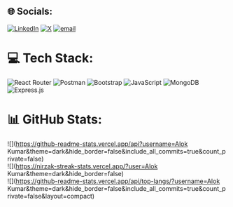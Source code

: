 
## 🌐 Socials:
[![LinkedIn](https://img.shields.io/badge/LinkedIn-%230077B5.svg?logo=linkedin&logoColor=white)](https://linkedin.com/in/https://www.linkedin.com/in/iamalokkumar/) [![X](https://img.shields.io/badge/X-black.svg?logo=X&logoColor=white)](https://x.com/https://x.com/kumar_alok99906) [![email](https://img.shields.io/badge/Email-D14836?logo=gmail&logoColor=white)](mailto:alokprajapati021@gmail.com) 

# 💻 Tech Stack:
![React Router](https://img.shields.io/badge/React_Router-CA4245?style=for-the-badge&logo=react-router&logoColor=white) ![Postman](https://img.shields.io/badge/Postman-FF6C37?style=for-the-badge&logo=postman&logoColor=white) ![Bootstrap](https://img.shields.io/badge/bootstrap-%238511FA.svg?style=for-the-badge&logo=bootstrap&logoColor=white) ![JavaScript](https://img.shields.io/badge/javascript-%23323330.svg?style=for-the-badge&logo=javascript&logoColor=%23F7DF1E) ![MongoDB](https://img.shields.io/badge/MongoDB-%234ea94b.svg?style=for-the-badge&logo=mongodb&logoColor=white) ![Express.js](https://img.shields.io/badge/express.js-%23404d59.svg?style=for-the-badge&logo=express&logoColor=%2361DAFB)
# 📊 GitHub Stats:
![](https://github-readme-stats.vercel.app/api?username=Alok Kumar&theme=dark&hide_border=false&include_all_commits=true&count_private=false)<br/>
![](https://nirzak-streak-stats.vercel.app/?user=Alok Kumar&theme=dark&hide_border=false)<br/>
![](https://github-readme-stats.vercel.app/api/top-langs/?username=Alok Kumar&theme=dark&hide_border=false&include_all_commits=true&count_private=false&layout=compact)

<!-- Proudly created with GPRM ( https://gprm.itsvg.in ) -->
